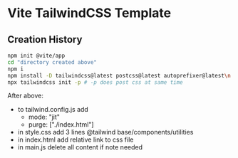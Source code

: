# Vite TailwindCSS Template

## Creation History

```bash
npm init @vite/app
cd "directory created above"
npm i
npm install -D tailwindcss@latest postcss@latest autoprefixer@latest\n
npx tailwindcss init -p # -p does post css at same time
```

After above:

- to tailwind.config.js add
  - mode: "jit"
  - purge: ["./index.html"]
- in style.css add 3 lines @tailwind base/components/utilities
- in index.html add relative link to css file
- in main.js delete all content if note needed
